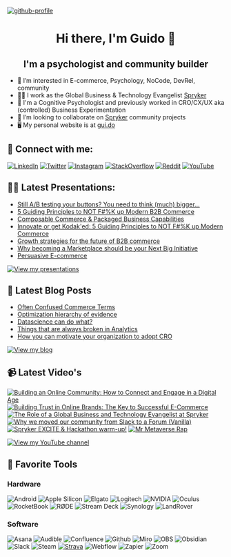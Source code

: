 <!---
gxjansen/gxjansen is a ✨ special ✨ repository because its `README.md` (this file) appears on your GitHub profile.
You can click the Preview link to take a look at your changes.
--->
[![github-profile](https://user-images.githubusercontent.com/487722/198751220-1b9de445-c874-473a-a6d6-dac0fb7557b5.jpg)](https://www.gui.do)
<h1 align="center">Hi there, I'm Guido</a> 👋</h1>
<h2 align="center">I'm a psychologist and community builder</h2>

- 👀 I’m interested in E-commerce, Psychology, NoCode, DevRel, community
- 👨‍💻 I work as the Global Business & Technology Evangelist [Spryker](https://www.spryker.com)
- 🧠 I'm a Cognitive Psychologist and previously worked in CRO/CX/UX aka (controlled) Business Experimentation
- 💞️ I’m looking to collaborate on [Spryker](https://github.com/spryker) community projects
- 🖥 My personal website is at [gui.do](https://www.gui.do)

## 🤝 Connect with me:
[![LinkedIn](https://img.shields.io/badge/LinkedIn-0077B5?style=for-the-badge&logo=linkedin&logoColor=white)](https://www.linkedin.com/in/gxjansen/)
[![Twitter](https://img.shields.io/badge/Twitter-1DA1F2?style=for-the-badge&logo=x&logoColor=white)](https://www.twitter.com/guido/)
[![Instagram](https://img.shields.io/badge/Instagram-E4405F?style=for-the-badge&logo=instagram&logoColor=white)](https://www.instagram.com/gxjansen/)
[![StackOverflow](https://img.shields.io/badge/Stack_Overflow-FE7A16?style=for-the-badge&logo=stack-overflow&logoColor=white)](https://stackoverflow.com/users/8094173/guido-x-jansen)
[![Reddit](https://img.shields.io/badge/Reddit-FF4500?style=for-the-badge&logo=reddit&logoColor=white)](https://www.reddit.com/user/gxjansen)
[![YouTube](https://img.shields.io/badge/YouTube-%23FF0000.svg?style=for-the-badge&logo=YouTube&logoColor=white)](https://www.youtube.com/c/GuidoJansen)

## 👨‍🏫 Latest Presentations:

* [Still A/B testing your buttons? You need to think (much) bigger...](https://www.gui.do/presentation/still-a-b-testing-your-buttons-you-need-to-think-much-bigger)
* [5 Guiding Principles to NOT F#%K up Modern B2B Commerce](https://www.gui.do/presentation/5-guiding-principles-to-not-f-k-up-modern-b2b-commerce)
* [Composable Commerce & Packaged Business Capabilities](https://www.gui.do/presentation/composable-commerce-packaged-business-capabilities)
* [Innovate or get Kodak'ed: 5 Guiding Principles to NOT F#%K up Modern Commerce](https://www.gui.do/presentation/innovate-or-get-kodaked-5-guiding-principles-to-not-f-k-up-modern-commerce)
* [Growth strategies for the future of B2B commerce](https://www.gui.do/presentation/growth-strategies-for-the-future-of-b2b-commerce)
* [Why becoming a Marketplace should be your Next Big Initiative](https://www.gui.do/presentation/why-becoming-a-marketplace-should-be-your-next-big-initiative)
* [Persuasive E-commerce](https://www.gui.do/presentation/persuasive-e-commerce)

[![View my presentations](https://img.shields.io/badge/View%20my-presentations-red?style=flat-square)](https://www.gui.do/presentation)

## 📝 Latest Blog Posts

<!-- BLOG-POST-LIST:START -->
- [Often Confused Commerce Terms](https://www.gui.do/post/often-confused-commerce-terms)
- [Optimization hierarchy of evidence](https://www.gui.do/post/optimization-hierarchy-of-evidence)
- [Datascience can do what?](https://www.gui.do/post/en-datascience-can-do-what)
- [Things that are always broken in Analytics](https://www.gui.do/post/en-things-that-are-always-broken-in-analytics)
- [How you can motivate your organization to adopt CRO](https://www.gui.do/post/en-how-you-can-motivate-your-organization-to-adopt-cro)
<!-- BLOG-POST-LIST:END -->

[![View my blog](https://img.shields.io/badge/View%20my-blog-red?style=flat-square)](https://www.gui.do/blog)

## 📹 Latest Video's

<!-- BEGIN YOUTUBE-CARDS -->
[![Building an Online Community: How to Connect and Engage in a Digital Age](https://ytcards.demolab.com/?id=E1G0biwWwGY&title=Building+an+Online+Community%3A+How+to+Connect+and+Engage+in+a+Digital+Age&lang=en&timestamp=1707692549&background_color=%230d1117&title_color=%23ffffff&stats_color=%23dedede&max_title_lines=1&width=250&border_radius=5 "Building an Online Community: How to Connect and Engage in a Digital Age")](https://www.youtube.com/watch?v=E1G0biwWwGY)
[![Building Trust in Online Brands: The Key to Successful E-Commerce](https://ytcards.demolab.com/?id=DADX0YPKJwM&title=Building+Trust+in+Online+Brands%3A+The+Key+to+Successful+E-Commerce&lang=en&timestamp=1707646502&background_color=%230d1117&title_color=%23ffffff&stats_color=%23dedede&max_title_lines=1&width=250&border_radius=5 "Building Trust in Online Brands: The Key to Successful E-Commerce")](https://www.youtube.com/watch?v=DADX0YPKJwM)
[![The Role of a Global Business and Technology Evangelist at Spryker](https://ytcards.demolab.com/?id=xE2emDBpVto&title=The+Role+of+a+Global+Business+and+Technology+Evangelist+at+Spryker&lang=en&timestamp=1707554716&background_color=%230d1117&title_color=%23ffffff&stats_color=%23dedede&max_title_lines=1&width=250&border_radius=5 "The Role of a Global Business and Technology Evangelist at Spryker")](https://www.youtube.com/watch?v=xE2emDBpVto)
[![Why we moved our community from Slack to a Forum (Vanilla)](https://ytcards.demolab.com/?id=eUwUK-T8zN0&title=Why+we+moved+our+community+from+Slack+to+a+Forum+%28Vanilla%29&lang=en&timestamp=1706279170&background_color=%230d1117&title_color=%23ffffff&stats_color=%23dedede&max_title_lines=1&width=250&border_radius=5 "Why we moved our community from Slack to a Forum (Vanilla)")](https://www.youtube.com/watch?v=eUwUK-T8zN0)
[![Spryker EXCITE & Hackathon warm-up!](https://ytcards.demolab.com/?id=CkxdsISrnJE&title=Spryker+EXCITE+%26+Hackathon+warm-up%21&lang=en&timestamp=1694010877&background_color=%230d1117&title_color=%23ffffff&stats_color=%23dedede&max_title_lines=1&width=250&border_radius=5 "Spryker EXCITE & Hackathon warm-up!")](https://www.youtube.com/watch?v=CkxdsISrnJE)
[![Mr Metaverse Rap](https://ytcards.demolab.com/?id=hrDj3hx8VIY&title=Mr+Metaverse+Rap&lang=en&timestamp=1685601978&background_color=%230d1117&title_color=%23ffffff&stats_color=%23dedede&max_title_lines=1&width=250&border_radius=5 "Mr Metaverse Rap")](https://www.youtube.com/watch?v=hrDj3hx8VIY)
<!-- END YOUTUBE-CARDS -->

[![View my YouTube channel](https://img.shields.io/badge/View%20my-YouTube%20Channel-red?style=flat-square)]([https://www.gui.do/blog](https://www.youtube.com/channel/UCaJ2aTnZonOrp0t2DOA-NnQ))
<!---
## 📈 GitHub Stats 

[![Guido's github stats](https://github-readme-stats.vercel.app/api?username=gxjansen)](https://github.com/gxjansen)--->

## 🤩 Favorite Tools

### Hardware
![Android](https://img.shields.io/badge/Android-9CBC36?style=for-the-badge&logo=android&logoColor=white)
![Apple Silicon](https://img.shields.io/badge/apple%20silicon%20M2-333333?style=for-the-badge&logo=apple&logoColor=white)
![Elgato](https://img.shields.io/badge/Elgato-1C23BF?style=for-the-badge&logo=elgato&logoColor=white)
![Logitech](https://img.shields.io/badge/Logitech-009ED5?style=for-the-badge&logo=logitech&logoColor=white)
![NVIDIA](https://img.shields.io/badge/Nvidia-70B000?style=for-the-badge&logo=nvidia&logoColor=black)
![Oculus](https://img.shields.io/badge/Oculus-ffffff?style=for-the-badge&logo=oculus&logoColor=black)
![RocketBook](https://img.shields.io/badge/-RocketBook-brightgreen?style=for-the-badge&color=9FC338)
![RØDE](https://img.shields.io/badge/-R%C3%98DE-black?style=for-the-badge)
![Stream Deck](https://img.shields.io/badge/-Stream%20Deck-1C23BF?style=for-the-badge)
![Synology](https://img.shields.io/badge/Synology-9E9D9E?style=for-the-badge&logo=synology&logoColor=black)
![LandRover](https://img.shields.io/badge/Landrover%20109-D49F50?style=for-the-badge&logo=landrover&logoColor=black)

### Software
![Asana](https://img.shields.io/badge/Asana-E46565?style=for-the-badge&logo=asana&logoColor=white)
![Audible](https://img.shields.io/badge/Audible-E48108?style=for-the-badge&logo=audible&logoColor=white)
![Confluence](https://img.shields.io/badge/Confluence-2285DF?style=for-the-badge&logo=confluence&logoColor=white)
![Github](https://img.shields.io/badge/github-000000?style=for-the-badge&logo=github&logoColor=white)
![Miro](https://img.shields.io/badge/Miro-F2BB2F?style=for-the-badge&logo=miro&logoColor=white)
![OBS](https://img.shields.io/badge/OBS%20Studio-000000?style=for-the-badge&logo=obsstudio&logoColor=white)
![Obsidian](https://img.shields.io/badge/Obsidian-483699?style=for-the-badge&logo=obsidian&logoColor=white)
![Slack](https://img.shields.io/badge/Slack-461447?style=for-the-badge&logo=slack&logoColor=white)
![Steam](https://img.shields.io/badge/Steam-000000?style=for-the-badge&logo=steam&logoColor=white)
[![Strava](https://img.shields.io/badge/Strava-F44B03?style=for-the-badge&logo=strava&logoColor=white)](https://www.strava.com/athletes/16854732)
![Webflow](https://img.shields.io/badge/Webflow-404FF2?style=for-the-badge&logo=webflow&logoColor=white)
![Zapier](https://img.shields.io/badge/Zapier-F74800?style=for-the-badge&logo=zapier&logoColor=white)
![Zoom](https://img.shields.io/badge/Zoom-0085F2?style=for-the-badge&logo=zoom&logoColor=white)
